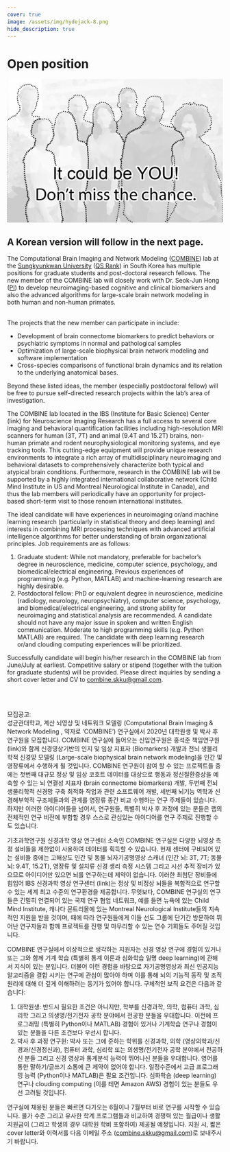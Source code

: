 ```yaml
---
cover: true
image: /assets/img/hydejack-8.png
hide_description: true
---
```


# Open position
![future student](/assets/img/future_students3.jpg)

## A Korean version will follow in the next page.
<div style="text-align:left">The Computational Brain Imaging and Network Modeling (<a href="https://combinelab.net">COMBINE</a>) lab at the <a href="https://www.skku.edu/eng/index.do">Sungkyunkwan University</a> (<a href="https://www.topuniversities.com/universities/sungkyunkwan-universityskku">QS Rank</a>) in South Korea has multiple positions for graduate students and post-doctoral research fellows. The new member of the COMBINE lab will closely work with Dr. Seok-Jun Hong (<a href="https://combinelab.net/resume/">PI</a>) to develop neuroimaging-based cognitive and clinical biomarkers and also the advanced algorithms for large-scale brain network modeling in both human and non-human primates. <br/><br/>

The projects that the new member can participate in include:
* Development of brain connectome biomarkers to predict behaviors or psychiatric symptoms in normal and pathological samples
* Optimization of large-scale biophysical brain network modeling and software implementation
* Cross-species comparisons of functional brain dynamics and its relation to the underlying anatomical bases. 

Beyond these listed ideas, the member (especially postdoctoral fellow) will be free to pursue self-directed research projects within the lab’s area of investigation.<br/>

The COMBINE lab located in the IBS (Institute for Basic Science) Center (link) for Neuroscience Imaging Research has a full access to several core imaging and behavioral quantification facilities including high-resolution MRI scanners for human (3T, 7T) and animal (9.4T and 15.2T) brains, non-human primate and rodent neurophysiological monitoring systems, and eye tracking tools. This cutting-edge equipment will provide unique research environments to integrate a rich array of multidisciplinary neuroimaging and behavioral datasets to comprehensively characterize both typical and atypical brain conditions. Furthermore, research in the COMBINE lab will be supported by a highly integrated international collaborative network (Child Mind Institute in US and Montreal Neurological Institute in Canada), and thus the lab members will periodically have an opportunity for project-based short-term visit to those renown international institutes. 

The ideal candidate will have experiences in neuroimaging or/and machine learning research (particularly in statistical theory and deep learning) and interests in combining MRI processing techniques with advanced artificial intelligence algorithms for better understanding of brain organizational principles. Job requirements are as follows: 
1.	Graduate student: While not mandatory, preferable for bachelor’s degree in neuroscience, medicine, computer science, psychology, and biomedical/electrical engineering. Previous experiences of programming (e.g. Python, MATLAB) and machine-learning research are highly desirable. 
2.	Postdoctoral fellow: PhD or equivalent degree in neuroscience, medicine (radiology, neurology, neuropsychiatry), computer science, psychology, and biomedical/electrical engineering, and strong ability for neuroimaging and statistical analysis are recommended. A candidate should not have any major issue in spoken and written English communication. Moderate to high programming skills (e.g. Python MATLAB) are required. The candidate with deep learning research or/and clouding computing experiences will be prioritized. 

Successfully candidate will begin his/her research in the COMBINE lab from June/July at earliest. Competitive salary or stipend (together with the tuition for graduate students) will be provided. Please direct inquiries by sending a short cover letter and CV to combine.skku@gmail.com.</div>
<br/>
<br/>
<div style="text-align:left">모집공고:<br/>
성균관대학교, 계산 뇌영상 및 네트워크 모델링 (Computational Brain Imaging & Network Modeling , 약자로 ‘COMBINE’) 연구실에서 2020년 대학원생 및 박사 후 연구원을 모집합니다. COMBINE 연구실에 들어오는 신입연구원은 홍석준 책임연구원 (link)와 함께 신경영상기반의 인지 및 임상 지표자 (Biomarkers) 개발과 전뇌 생물리학적 신경망 모델링 (Large-scale biophysical brain network modeling)을 인간 및 영장류에서 수행하게 될 것입니다. COMBINE 연구원이 참여 할 수 있는 프로젝트들 중에는 첫번째 대규모 정상 및 임상 코호트 데이터를 대상으로 행동과 정신질환증상을 예측할 수 있는 뇌 연결성 지표자 (brain connectome biomarkers) 개발, 두번째 전뇌 생물리학적 신경망 구축 최적화 작업과 관련 소프트웨어 개발, 세번째 뇌기능 역학과 신경해부학적 구조체들과의 관계를 영장류 종간 비교 수행하는 연구 주제들이 있습니다. 하지만 이러한 아이디어들을 넘어서, 연구원들, 특별히 박사 후 과정에 있는 분들은 랩의 전체적인 연구 비전에 부합할 경우 스스로 관심있는 아이디어를 연구 주제로 진행할 수도 있습니다.

기초과학연구원 신경과학 영상 연구센터 소속인 COMBINE 연구실은 다양한 뇌영상 측정 설비들을 제한없이 사용하여 데이터를 획득할 수 있습니다. 현재 센터에 구비되어 있는 설비들 중에는 고해상도 인간 및 동물 뇌자기공명영상 스캐너 (인간 뇌: 3T, 7T; 동물 뇌: 9.4T, 15.2T), 영장류 및 설치류 신경 생리 측정 시스템 그리고 시선 추적 장비가 있으므로 아이디어만 있으면 뇌를 연구하는데 제약이 없습니다. 이러한 최첨단 장비들에 힘입어 IBS 신경과학 영상 연구센터 (link)는 정상 및 비정상 뇌들을 복합적으로 연구할 수 있는 세계 최고 수준의 연구환경을 제공합니다. 무엇보다, COMBINE 연구실의 연구들은 긴밀히 연결되어 있는 국제 연구 협업 네트워크, 예를 들면 뉴욕에 있는 Child Mind Institute, 캐나다 몬트리올에 있는 Montreal Neurological Institute들의 지속적인 지원을 받을 것이며, 때에 따라 연구원들에게 이들 선도 그룹에 단기간 방문하여 뛰어난 연구자들과 함께 프로젝트를 진행 및 마무리할 수 있는 연수 기회들도 주어질 것입니다. 

COMBINE 연구실에서 이상적으로 생각하는 지원자는 신경 영상 연구에 경험이 있거나 또는 그와 함께 기계 학습 (특별히 통계 이론과 심화학습 일명 deep learning)에 관해서 지식이 있는 분입니다. 더불어 이런 경험을 바탕으로 자기공명영상과 최신 인공지능 알고리즘을 결합 시키는 연구에 관심이 많아야 하며 이를 통해 뇌의 기능적 동작 및 조직 원리에 대해 더 깊게 이해하려는 동기가 있어야 합니다. 구체적인 보직 요건은 다음과 같습니다:
1.	대학원생: 반드시 필요한 조건은 아니지만, 학부를 신경과학, 의학, 컴퓨터 과학, 심리학 그리고 의생명/전기전자 공학 분야에서 전공한 분들을 우대합니다. 이전에 프로그래밍 (특별히 Python이나 MATLAB) 경험이 있거나 기계학습 연구나 경험이 있는 분들을 다른 조건보다 우선시 합니다. 
2.	박사 후 과정 연구원: 박사 또는 그에 준하는 학위를 신경과학, 의학 (영상의학과/신경과/신경정신과), 컴퓨터 과학, 심리학 또는 의생명/전기전자 공학 분야에서 전공하신 분들 그리고 신경 영상과 통계분석 능력이 뛰어나신 분들을 우대합니다. 영어를 통한 말하기/글쓰기 소통에 큰 제약이 없어야 합니다. 일정수준에서 고급 프로그래밍 능력 (Python이나 MATLAB)은 필요 조건입니다. 심화학습 (deep learning) 연구나 clouding computing (이를 테면 Amazon AWS) 경험이 있는 분들도 우선 고려될 것입니다.

연구실에 채용된 분들은 빠르면 다가오는 6월이나 7월부터 바로 연구를 시작할 수 있습니다. 물가 수준 그리고 유사한 학계 프로그램들과 비교하여 경쟁력 있는 월급이나 생활 지원금이 (그리고 학생의 경우 대학원 학비 포함하여) 제공될 예정입니다. 지원 시, 짧은 cover letter와 이력서를 다음 이메일 주소 (combine.skku@gmail.com)로 보내주시기 바랍니다.</div>
